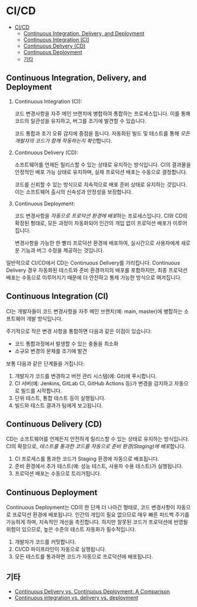 # CI/CD

- [CI/CD](#cicd)
    - [Continuous Integration, Delivery, and Deployment](#continuous-integration-delivery-and-deployment)
    - [Continuous Integration (CI)](#continuous-integration-ci)
    - [Continuous Delivery (CD)](#continuous-delivery-cd)
    - [Continuous Deployment](#continuous-deployment)
    - [기타](#기타)

## Continuous Integration, Delivery, and Deployment

1. Continuous Integration (CI):

    코드 변경사항을 자주 메인 브랜치에 병합하여 통합하는 프로세스입니다.
    이를 통해 코드의 일관성을 유지하고, 버그를 조기에 발견할 수 있습니다.

    코드 통합과 초기 오류 감지에 중점을 둡니다.
    자동화된 빌드 및 테스트를 통해 *모든 개발자의 코드가 함께 작동하는지 확인*합니다.

2. Continuous Delivery (CD):

    소프트웨어를 언제든 릴리스할 수 있는 상태로 유지하는 방식입니다.
    CI의 결과물을 안정적인 배포 가능 상태로 유지하며, 실제 프로덕션 배포는 수동으로 결정합니다.

    코드를 신뢰할 수 있는 방식으로 지속적으로 배포 준비 상태로 유지하는 것입니다.
    이는 소프트웨어 출시의 신속성과 안정성을 보장합니다.

3. Continuous Deployment:

    코드 변경사항을 *자동으로 프로덕션 환경에 배포*하는 프로세스입니다.
    CI와 CD의 확장된 형태로, 모든 과정이 자동화되어 인간의 개입 없이 프로덕션 배포가 이루어집니다.

    변경사항을 가능한 한 빨리 프로덕션 환경에 배포하여, 실시간으로 사용자에게 새로운 기능과 버그 수정을 제공하는 것입니다.

일반적으로 CI/CD에서 CD는 Continuous Delivery를 가리킵니다.
Continuous Delivery 경우 자동화된 테스트와 준비 환경까지의 배포를 포함하지만,
최종 프로덕션 배포는 수동으로 이루어지기 때문에 더 안전하고 통제 가능한 방식으로 여겨집니다.

## Continuous Integration (CI)

CI는 개발자들이 코드 변경사항을 자주 메인 브랜치(예: main, master)에 병합하는 소프트웨어 개발 방식입니다.

주기적으로 작은 변경 사항을 통합하면 다음과 같은 이점이 있습니다:
- 코드 통합과정에서 발생할 수 있는 충돌을 최소화
- 소규모 변경의 문제를 조기에 발견

보통 다음과 같은 단계들을 거칩니다:
1. 개발자가 코드를 변경하고 버전 관리 시스템(예: Git)에 푸시합니다.
2. CI 서버(예: Jenkins, GitLab CI, GitHub Actions 등)가 변경을 감지하고 자동으로 빌드를 시작합니다.
3. 단위 테스트, 통합 테스트 등이 실행됩니다.
4. 빌드와 테스트 결과가 팀에게 보고됩니다.

## Continuous Delivery (CD)

CD는 소프트웨어를 언제든지 안전하게 릴리스할 수 있는 상태로 유지하는 방식입니다.
CI의 확장으로, *테스트를 통과한 코드를 자동으로 준비 환경(Staging)에 배포*합니다.

1. CI 프로세스를 통과한 코드가 Staging 환경에 자동으로 배포됩니다.
2. 준비 환경에서 추가 테스트(예: 성능 테스트, 사용자 수용 테스트)가 실행됩니다.
3. 프로덕션 배포는 수동으로 트리거됩니다.

## Continuous Deployment

Continuous Deployment는 CD의 한 단계 더 나아간 형태로, 코드 변경사항이 자동으로 프로덕션 환경에 배포됩니다.
인간의 개입이 필요 없으므로 매우 빠른 피드백 주기를 가능하게 하며, 지속적인 개선을 촉진합니다.
하지만 잘못된 코드가 프로덕션에 반영될 위험이 있으므로, 높은 수준의 테스트 자동화가 필수적입니다.

1. 개발자가 코드를 커밋합니다.
2. CI/CD 파이프라인이 자동으로 실행됩니다.
3. 모든 테스트를 통과하면 코드가 자동으로 프로덕션에 배포됩니다.

## 기타

- [Continuous Delivery vs. Continuous Deployment: A Comparison](https://katalon.com/resources-center/blog/continuous-delivery-vs-continuous-deployment)
- [Continuous integration vs. delivery vs. deployment](https://www.atlassian.com/continuous-delivery/principles/continuous-integration-vs-delivery-vs-deployment)
